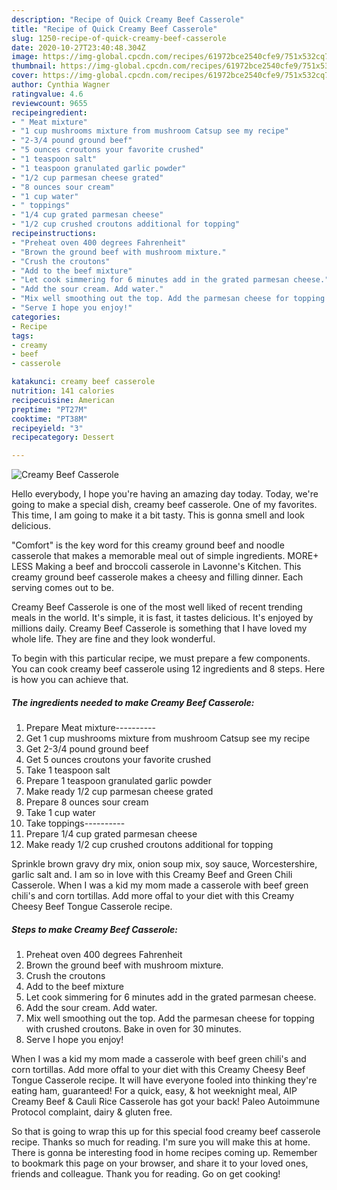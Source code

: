 ```yaml
---
description: "Recipe of Quick Creamy Beef Casserole"
title: "Recipe of Quick Creamy Beef Casserole"
slug: 1250-recipe-of-quick-creamy-beef-casserole
date: 2020-10-27T23:40:48.304Z
image: https://img-global.cpcdn.com/recipes/61972bce2540cfe9/751x532cq70/creamy-beef-casserole-recipe-main-photo.jpg
thumbnail: https://img-global.cpcdn.com/recipes/61972bce2540cfe9/751x532cq70/creamy-beef-casserole-recipe-main-photo.jpg
cover: https://img-global.cpcdn.com/recipes/61972bce2540cfe9/751x532cq70/creamy-beef-casserole-recipe-main-photo.jpg
author: Cynthia Wagner
ratingvalue: 4.6
reviewcount: 9655
recipeingredient:
- " Meat mixture"
- "1 cup mushrooms mixture from mushroom Catsup see my recipe"
- "2-3/4 pound ground beef"
- "5 ounces croutons your favorite crushed"
- "1 teaspoon salt"
- "1 teaspoon granulated garlic powder"
- "1/2 cup parmesan cheese grated"
- "8 ounces sour cream"
- "1 cup water"
- " toppings"
- "1/4 cup grated parmesan cheese"
- "1/2 cup crushed croutons additional for topping"
recipeinstructions:
- "Preheat oven 400 degrees Fahrenheit"
- "Brown the ground beef with mushroom mixture."
- "Crush the croutons"
- "Add to the beef mixture"
- "Let cook simmering for 6 minutes add in the grated parmesan cheese."
- "Add the sour cream. Add water."
- "Mix well smoothing out the top. Add the parmesan cheese for topping with crushed croutons. Bake in oven for 30 minutes."
- "Serve I hope you enjoy!"
categories:
- Recipe
tags:
- creamy
- beef
- casserole

katakunci: creamy beef casserole 
nutrition: 141 calories
recipecuisine: American
preptime: "PT27M"
cooktime: "PT38M"
recipeyield: "3"
recipecategory: Dessert

---
```



![Creamy Beef Casserole](https://img-global.cpcdn.com/recipes/61972bce2540cfe9/751x532cq70/creamy-beef-casserole-recipe-main-photo.jpg)

Hello everybody, I hope you're having an amazing day today. Today, we're going to make a special dish, creamy beef casserole. One of my favorites. This time, I am going to make it a bit tasty. This is gonna smell and look delicious.

&#34;Comfort&#34; is the key word for this creamy ground beef and noodle casserole that makes a memorable meal out of simple ingredients. MORE+ LESS Making a beef and broccoli casserole in Lavonne&#39;s Kitchen. This creamy ground beef casserole makes a cheesy and filling dinner. Each serving comes out to be.

Creamy Beef Casserole is one of the most well liked of recent trending meals in the world. It's simple, it is fast, it tastes delicious. It's enjoyed by millions daily. Creamy Beef Casserole is something that I have loved my whole life. They are fine and they look wonderful.


To begin with this particular recipe, we must prepare a few components. You can cook creamy beef casserole using 12 ingredients and 8 steps. Here is how you can achieve that.

<!--inarticleads1-->

##### The ingredients needed to make Creamy Beef Casserole:

1. Prepare  Meat mixture----------
1. Get 1 cup mushrooms mixture from mushroom Catsup see my recipe
1. Get 2-3/4 pound ground beef
1. Get 5 ounces croutons your favorite crushed
1. Take 1 teaspoon salt
1. Prepare 1 teaspoon granulated garlic powder
1. Make ready 1/2 cup parmesan cheese grated
1. Prepare 8 ounces sour cream
1. Take 1 cup water
1. Take  toppings----------
1. Prepare 1/4 cup grated parmesan cheese
1. Make ready 1/2 cup crushed croutons additional for topping


Sprinkle brown gravy dry mix, onion soup mix, soy sauce, Worcestershire, garlic salt and. I am so in love with this Creamy Beef and Green Chili Casserole. When I was a kid my mom made a casserole with beef green chili&#39;s and corn tortillas. Add more offal to your diet with this Creamy Cheesy Beef Tongue Casserole recipe. 

<!--inarticleads2-->

##### Steps to make Creamy Beef Casserole:

1. Preheat oven 400 degrees Fahrenheit
1. Brown the ground beef with mushroom mixture.
1. Crush the croutons
1. Add to the beef mixture
1. Let cook simmering for 6 minutes add in the grated parmesan cheese.
1. Add the sour cream. Add water.
1. Mix well smoothing out the top. Add the parmesan cheese for topping with crushed croutons. Bake in oven for 30 minutes.
1. Serve I hope you enjoy!


When I was a kid my mom made a casserole with beef green chili&#39;s and corn tortillas. Add more offal to your diet with this Creamy Cheesy Beef Tongue Casserole recipe. It will have everyone fooled into thinking they&#39;re eating ham, guaranteed! For a quick, easy, &amp; hot weeknight meal, AIP Creamy Beef &amp; Cauli Rice Casserole has got your back! Paleo Autoimmune Protocol complaint, dairy &amp; gluten free. 

So that is going to wrap this up for this special food creamy beef casserole recipe. Thanks so much for reading. I'm sure you will make this at home. There is gonna be interesting food in home recipes coming up. Remember to bookmark this page on your browser, and share it to your loved ones, friends and colleague. Thank you for reading. Go on get cooking!
